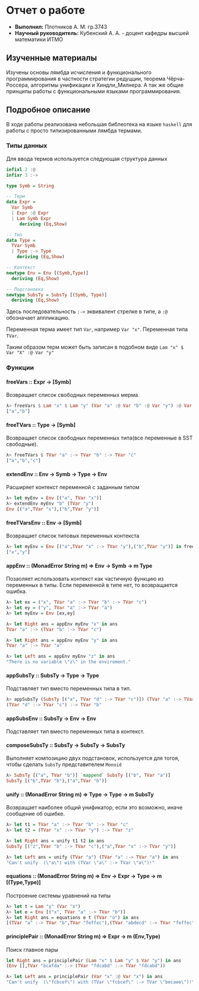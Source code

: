 # Отчет о работе
* **Выполнил:** Плотников А. М. гр.3743
* **Научный руководитель:** Кубенский А. А. - доцент кафедры высшей математики ИТМО

## Изученные материалы
Изучены основы лямбда исчисления и функционального программирования в частности стратегии редуцции, теорема Чёрча-Россера, алгоритмы унификации и Хиндли_Милнера. А так же общие принципы работы с функциональными языками программирования.

## Подробное описание

В ходе работы реализована небольшая библеотека на языке `haskell` для работы с просто типизированными лямбда термами.

### Типы данных

Для ввода термов используется следующая структура данных
```haskell
infixl 2 :@
infixr 3 :->

type Symb = String 

-- Терм
data Expr = 
  Var Symb 
  | Expr :@ Expr
  | Lam Symb Expr
     deriving (Eq,Show)

-- Тип
data Type = 
  TVar Symb 
  | Type :-> Type
    deriving (Eq,Show)

-- Контекст
newtype Env = Env [(Symb,Type)]
  deriving (Eq,Show)

-- Подстановка
newtype SubsTy = SubsTy [(Symb, Type)]
  deriving (Eq,Show)
```
Здесь последовательность `:->` эквивалент стрелке в типе, а `:@` обозначает аппликацию.

Переменная терма имеет тип `Var`, например `Var "x"`. Переменная типа `TVar`.

Таким образом терм может быть записан в подобном виде `Lam "x" $ Var "X" :@ Var "y"`

### Функции
#### freeVars :: Expr -> [Symb]
Возвращает список свободных переменных мерма.
```haskell
λ> freeVars $ Lam "x" $ Lam "y" (Var "a" :@ Var "b" :@ Var "y") :@ Var "x"
["a","b"]
```
#### freeTVars :: Type -> [Symb]
Возвращает список свободных переменных типа(все переменные в SST свободные).
```haskell
λ> freeTVars $ TVar "a" :-> TVar "b" :-> TVar "c"
["a","b","c"]
```

#### extendEnv :: Env -> Symb -> Type -> Env
Расширяет контекст переменной с заданным типом
```haskell
λ> let myEnv = Env [("a", TVar "x")]
λ> extendEnv myEnv "b" (TVar "y")
Env [("a",TVar "x"),("b",TVar "y")]
```

#### freeTVarsEnv :: Env -> [Symb]
Возвращает список типовых переменных контекста
```haskell
λ> let myEnv = Env [("a",TVar "x" :-> TVar "y"),("b",TVar "y")] in freeTVarsEnv myEnv
["x","y"]
```

#### appEnv :: (MonadError String m) => Env ->  Symb -> m Type
Позаоляет использовать контекст как частичную функцию из переменных в типы. Если переменной в типе нет, то возвращается ошибка.
```haskell
λ> let ex = ("x", TVar "a" :-> TVar "b" :-> TVar "c")
λ> let ey = ("y", TVar "a" :-> TVar "a")
λ> let myEnv = Env [ex,ey]

λ> let Right ans = appEnv myEnv "x" in ans
TVar "a" :-> (TVar "b" :-> TVar "c")

λ> let Right ans = appEnv myEnv "y" in ans
TVar "a" :-> TVar "a"

λ> let Left ans = appEnv myEnv "z" in ans
"There is no variable \"z\" in the enviroment."
```

#### appSubsTy :: SubsTy -> Type -> Type
Подставляет тип вместо переменных типа в тип.
```haskell
λ> appSubsTy (SubsTy [("a", TVar "d" :-> TVar "c")]) (TVar "a" :-> TVar "b")
(TVar "d" :-> TVar "c") :-> TVar "b"
```

#### appSubsEnv :: SubsTy -> Env -> Env
Подставляет тип вместо переменных типа в контекст.

#### composeSubsTy :: SubsTy -> SubsTy -> SubsTy
Выполняет композицию двух подстановок, используется для тогоя, чтобы сделать `SubsTy` представителем `Monoid`

```haskell
λ> SubsTy [("a", TVar "b")] `mappend` SubsTy [("b", TVar "a")]
SubsTy [("b",TVar "b"),("a",TVar "b")]
```

#### unify :: (MonadError String m) => Type -> Type -> m SubsTy
Возвращает наиболее общий унификатор, если это возможно, иначе сообщение об ошибке.

```haskell
λ> let t1 = TVar "a" :-> TVar "b" :-> TVar "c"
λ> let t2 = (TVar "x" :-> TVar "y") :-> TVar "z"

λ> let Right ans = unify t1 t2 in ans
SubsTy [("z",TVar "b" :-> TVar "c"),("a",TVar "x" :-> TVar "y")]

λ> let Left ans = unify (TVar "a") (TVar "a" :-> TVar "a") in ans
"Can't unify  (\"a\") with (TVar \"a\" :-> TVar \"a\")!"
```

#### equations :: (MonadError String m) => Env -> Expr -> Type -> m [(Type,Type)]
Построение системы уравнений на типы
```haskell
λ> let t = Lam "y" (Var "x")
λ> let e = Env [("x", TVar "a" :-> TVar "b")]
λ> let Right ans = equations e t (TVar "o") in ans
[(TVar "a" :-> TVar "b",TVar "feffec"),(TVar "abdecd" :-> TVar "feffec",TVar "o")]
```

#### principlePair :: (MonadError String m) =>  Expr -> m (Env,Type)
Поиск главное пары
```haskell
let Right ans = principlePair (Lam "x" $ Lam "y" $ Var "y") in ans
(Env [],TVar "bcafda" :-> (TVar "fdcabd" :-> TVar "fdcabd"))

λ> let Left ans = principlePair (Var "x" :@ Var "x") in ans
"Can't unify  (\"fcbcef\") with (TVar \"fcbcef\" :-> TVar \"becaee\")!"
```

